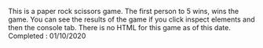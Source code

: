This is a paper rock scissors game. The first person to 5 wins, wins the game.
You can see the results of the game if you click inspect elements and then the
console tab. There is no HTML for this game as of this date.
Completed : 01/10/2020